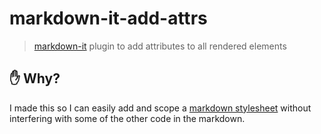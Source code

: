 # markdown-it-add-attrs

> [markdown-it](https://github.com/markdown-it/markdown-it) plugin to add attributes to all rendered elements

## :raised_hand: Why?
I made this so I can easily add and scope a [markdown stylesheet](https://github.com/sindresorhus/github-markdown-css) without interfering with some of the other code in the markdown.

